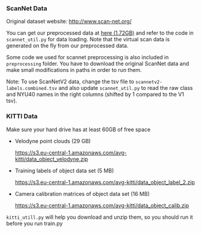 ### ScanNet Data

Original dataset website: <a href="http://www.scan-net.org/">http://www.scan-net.org/</a>

You can get our preprocessed data at <a href="https://shapenet.cs.stanford.edu/media/scannet_data_pointnet2.zip">here (1.72GB)</a> and refer to the code in `scannet_util.py` for data loading. Note that the virtual scan data is generated on the fly from our preprocessed data.

Some code we used for scannet preprocessing is also included in `preprocessing` folder. You have to download the original ScanNet data and make small modifications in paths in order to run them.

Note: To use ScanNetV2 data, change the tsv file to `scannetv2-labels.combined.tsv` and also update `scannet_util.py` to read the raw class and NYU40 names in the right columns (shifted by 1 compared to the V1 tsv).

### KITTI Data

Make sure your hard drive has at least 60GB of free space

- Velodyne point clouds (29 GB) 

    https://s3.eu-central-1.amazonaws.com/avg-kitti/data_object_velodyne.zip

- Training labels of object data set (5 MB)

    https://s3.eu-central-1.amazonaws.com/avg-kitti/data_object_label_2.zip

- Camera calibration matrices of object data set (16 MB)

    https://s3.eu-central-1.amazonaws.com/avg-kitti/data_object_calib.zip

`kitti_utill.py` will help you download and unzip them, so you should run it before you run train.py